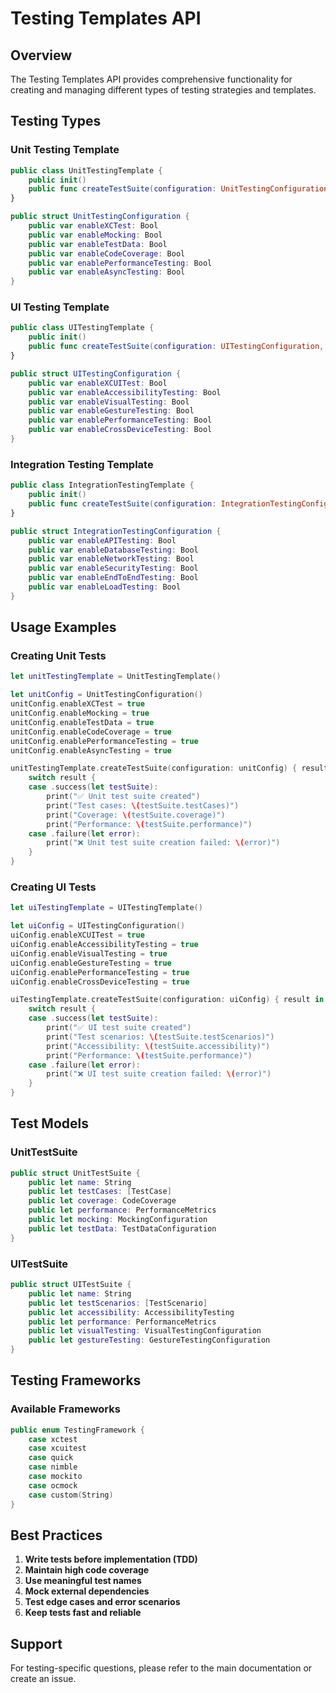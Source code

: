 # Testing Templates API

## Overview

The Testing Templates API provides comprehensive functionality for creating and managing different types of testing strategies and templates.

## Testing Types

### Unit Testing Template

```swift
public class UnitTestingTemplate {
    public init()
    public func createTestSuite(configuration: UnitTestingConfiguration, completion: @escaping (Result<UnitTestSuite, TemplateError>) -> Void)
}

public struct UnitTestingConfiguration {
    public var enableXCTest: Bool
    public var enableMocking: Bool
    public var enableTestData: Bool
    public var enableCodeCoverage: Bool
    public var enablePerformanceTesting: Bool
    public var enableAsyncTesting: Bool
}
```

### UI Testing Template

```swift
public class UITestingTemplate {
    public init()
    public func createTestSuite(configuration: UITestingConfiguration, completion: @escaping (Result<UITestSuite, TemplateError>) -> Void)
}

public struct UITestingConfiguration {
    public var enableXCUITest: Bool
    public var enableAccessibilityTesting: Bool
    public var enableVisualTesting: Bool
    public var enableGestureTesting: Bool
    public var enablePerformanceTesting: Bool
    public var enableCrossDeviceTesting: Bool
}
```

### Integration Testing Template

```swift
public class IntegrationTestingTemplate {
    public init()
    public func createTestSuite(configuration: IntegrationTestingConfiguration, completion: @escaping (Result<IntegrationTestSuite, TemplateError>) -> Void)
}

public struct IntegrationTestingConfiguration {
    public var enableAPITesting: Bool
    public var enableDatabaseTesting: Bool
    public var enableNetworkTesting: Bool
    public var enableSecurityTesting: Bool
    public var enableEndToEndTesting: Bool
    public var enableLoadTesting: Bool
}
```

## Usage Examples

### Creating Unit Tests

```swift
let unitTestingTemplate = UnitTestingTemplate()

let unitConfig = UnitTestingConfiguration()
unitConfig.enableXCTest = true
unitConfig.enableMocking = true
unitConfig.enableTestData = true
unitConfig.enableCodeCoverage = true
unitConfig.enablePerformanceTesting = true
unitConfig.enableAsyncTesting = true

unitTestingTemplate.createTestSuite(configuration: unitConfig) { result in
    switch result {
    case .success(let testSuite):
        print("✅ Unit test suite created")
        print("Test cases: \(testSuite.testCases)")
        print("Coverage: \(testSuite.coverage)")
        print("Performance: \(testSuite.performance)")
    case .failure(let error):
        print("❌ Unit test suite creation failed: \(error)")
    }
}
```

### Creating UI Tests

```swift
let uiTestingTemplate = UITestingTemplate()

let uiConfig = UITestingConfiguration()
uiConfig.enableXCUITest = true
uiConfig.enableAccessibilityTesting = true
uiConfig.enableVisualTesting = true
uiConfig.enableGestureTesting = true
uiConfig.enablePerformanceTesting = true
uiConfig.enableCrossDeviceTesting = true

uiTestingTemplate.createTestSuite(configuration: uiConfig) { result in
    switch result {
    case .success(let testSuite):
        print("✅ UI test suite created")
        print("Test scenarios: \(testSuite.testScenarios)")
        print("Accessibility: \(testSuite.accessibility)")
        print("Performance: \(testSuite.performance)")
    case .failure(let error):
        print("❌ UI test suite creation failed: \(error)")
    }
}
```

## Test Models

### UnitTestSuite

```swift
public struct UnitTestSuite {
    public let name: String
    public let testCases: [TestCase]
    public let coverage: CodeCoverage
    public let performance: PerformanceMetrics
    public let mocking: MockingConfiguration
    public let testData: TestDataConfiguration
}
```

### UITestSuite

```swift
public struct UITestSuite {
    public let name: String
    public let testScenarios: [TestScenario]
    public let accessibility: AccessibilityTesting
    public let performance: PerformanceMetrics
    public let visualTesting: VisualTestingConfiguration
    public let gestureTesting: GestureTestingConfiguration
}
```

## Testing Frameworks

### Available Frameworks

```swift
public enum TestingFramework {
    case xctest
    case xcuitest
    case quick
    case nimble
    case mockito
    case ocmock
    case custom(String)
}
```

## Best Practices

1. **Write tests before implementation (TDD)**
2. **Maintain high code coverage**
3. **Use meaningful test names**
4. **Mock external dependencies**
5. **Test edge cases and error scenarios**
6. **Keep tests fast and reliable**

## Support

For testing-specific questions, please refer to the main documentation or create an issue.
